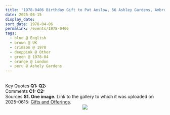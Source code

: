 ```yaml
---
title: "1978-0406 Birthday Gift to Pat Anslow, 56 Ashley Gardens, Ambrosden Avenue (near Victoria Station), London, UK (other year 1979)"
date: 2025-06-15
display_date: 
sort_date: 1978-04-06
permalink: /events/1978-0406
tags:
  - blue @ English
  - brown @ UK
  - crimson @ 1978
  - deeppink @ Other
  - green @ 1978-04
  - orange @ London
  - peru @ Ashely Gardens
---
```


<br>

<wave-list>
  <list-title color="DarkSeaGreen" width="55">Key Quotes</list-title>
  <list-item color="BlanchedAlmond" width="280"><b>Q1:</b> <i></i></list-item>
  <list-item color="Lavender" width="280"><b>Q2:</b> <i></i></list-item>
</wave-list>

<br>

<wave-list>
  <list-title color="DarkSeaGreen" width="55">Comments</list-title>
  <list-item color="BlanchedAlmond" width="280"><b>C1:</b> <i></i></list-item>
  <list-item color="Lavender" width="280"><b>C2:</b> <i></i></list-item>
</wave-list>

<br>

<wave-list>
  <list-title color="DarkSeaGreen" width="40">Sources</list-title>
  <list-item color="BlanchedAlmond"  width="280"><b>S1. One image.</b> Link to the gallery to which it was uploaded on 2025-0615: <a href="https://imageevent.com/sahaja/momentsofgrowth/giftsandofferings">Gifts and Offerings</a>.</list-item>
</wave-list>

<div style="text-align: center"><img src="https://imageevent.com/sahaja/momentsofgrowth/giftsandofferings?p=34&n=1&m=-1&c=4&l=0&w=1&s=0&z=9" /></div>